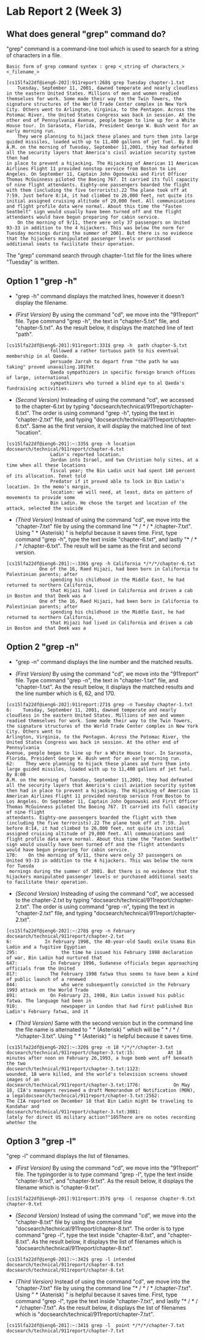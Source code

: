 # __Lab Report 2 (Week 3)__

## __What does general "grep" command do?__

"grep" command is a command-line tool which is used to search for a string of characters in a file.

```
Basic form of grep command syntex : grep <_string of characters_> <_filename_>
```
```
[cs15lfa22df@ieng6-202]:911report:268$ grep Tuesday chapter-1.txt
    Tuesday, September 11, 2001, dawned temperate and nearly cloudless in the eastern United States. Millions of men and women readied themselves for work. Some made their way to the Twin Towers, the signature structures of the World Trade Center complex in New York City. Others went to Arlington, Virginia, to the Pentagon. Across the Potomac River, the United States Congress was back in session. At the other end of Pennsylvania Avenue, people began to line up for a White House tour. In Sarasota, Florida, President George W. Bush went for an early morning run.
    They were planning to hijack these planes and turn them into large guided missiles, loaded with up to 11,400 gallons of jet fuel. By 8:00 A.M. on the morning of Tuesday, September 11,2001, they had defeated all the security layers that America's civil aviation security system then had 
in place to prevent a hijacking. The Hijacking of American 11 American Airlines Flight 11 provided nonstop service from Boston to Los Angeles. On September 11, Captain John Ogonowski and First Officer Thomas McGuinness piloted the Boeing 767. It carried its full capacity of nine flight attendants. Eighty-one passengers boarded the flight with them (including the five terrorists).22 The plane took off at 7:59. Just before 8:14, it had climbed to 26,000 feet, not quite its initial assigned cruising altitude of 29,000 feet. All communications and flight profile data were normal. About this time the "Fasten Seatbelt" sign would usually have been turned off and the flight attendants would have begun preparing for cabin service.
    On the morning of 9/11, there were only 37 passengers on United 93-33 in addition to the 4 hijackers. This was below the norm for Tuesday mornings during the summer of 2001. But there is no evidence that the hijackers manipulated passenger levels or purchased additional seats to facilitate their operation.
```

The "grep" command search through chapter-1.txt file for the lines where "Tuesday" is written. 

## __Option 1 "grep -h"__

- "grep -h" command displays the matched lines, however it doesn't display the filename.

- _(First Version)_ By using the command "cd", we move into the "911report" file. Type command "grep -h", the text in "chapter-5.txt" file, and "chapter-5.txt". As the result below, it displays the matched line of text "path".

```
[cs15lfa22df@ieng6-201]:911report:331$ grep -h  path chapter-5.txt
                followed a rather tortuous path to his eventual membership in al Qaeda.
                persuade Jarrah to depart from "the path he was taking" proved unavailing.101Yet
                Qaeda sympathizers in specific foreign branch offices of large, international
                sympathizers who turned a blind eye to al Qaeda's fundraising activities.
```
- _(Second Version)_ Insteading of using the command "cd", we accessed to the chapter-6.txt by typing "docsearch/technical/911report/chapter-6.txt". The order is using command "grep -h", typing the text in "chapter-2.txt" file, and typing "docsearch/technical/911report/chapter-6.txt". Same as the first version, it will display the matched line of text "location".

```
[cs15lfa22df@ieng6-201]:~:335$ grep -h location docsearch/technical/911report/chapter-6.txt
                Ladin's reported location.
                Jordan into Israel, and two Christian holy sites, at a time when all these locations
                fiscal year; the Bin Ladin unit had spent 140 percent of its allocation. Tenet told
                Predator if it proved able to lock in Bin Ladin's location. In the memo's margin,
                location: we will need, at least, data on pattern of movements to provide some
                Bin Ladin. He chose the target and location of the attack, selected the suicide
```
- _(Third Version)_ Instead of using the command "cd", we move into the "chapter-7.txt" file by using the command line "* / * / * /chapter-7.txt". Using " * (Asterisk) " is helpful because it saves time. First, type command "grep -h", type the text inside "chapter-6.txt", and lastly "* / * / * /chapter-6.txt". The result will be same as the first and second version.
```
[cs15lfa22df@ieng6-201]:~:336$ grep -h California */*/*/chapter-6.txt
            One of the 16, Raed Hijazi, had been born in California to Palestinian parents; after
                spending his childhood in the Middle East, he had returned to northern California,
                that Hijazi had lived in California and driven a cab in Boston and that Deek was a
            One of the 16, Raed Hijazi, had been born in California to Palestinian parents; after
                spending his childhood in the Middle East, he had returned to northern California,
                that Hijazi had lived in California and driven a cab in Boston and that Deek was a
```
## __Option 2 "grep -n"__

- "grep -n" command displays the line number and the matched results.

- _(First Version)_ By using the command "cd", we move into the "911report" file. Type command "grep -n", the text in "chapter-1.txt" file, and "chapter-1.txt". As the result below, it displays the matched results and the line number which is 6, 62, and 170.

```
[cs15lfa22df@ieng6-202]:911report:271$ grep -n Tuesday chapter-1.txt
6:    Tuesday, September 11, 2001, dawned temperate and nearly cloudless in the eastern United States. Millions of men and women readied themselves for work. Some made their way to the Twin Towers, the signature structures of the World Trade Center complex in New York City. Others went to 
Arlington, Virginia, to the Pentagon. Across the Potomac River, the United States Congress was back in session. At the other end of Pennsylvania 
Avenue, people began to line up for a White House tour. In Sarasota, Florida, President George W. Bush went for an early morning run.
62:    They were planning to hijack these planes and turn them into large guided missiles, loaded with up to 11,400 gallons of jet fuel. By 8:00 
A.M. on the morning of Tuesday, September 11,2001, they had defeated all the security layers that America's civil aviation security system then had in place to prevent a hijacking. The Hijacking of American 11 American Airlines Flight 11 provided nonstop service from Boston to Los Angeles. On September 11, Captain John Ogonowski and First Officer Thomas McGuinness piloted the Boeing 767. It carried its full capacity of nine flight 
attendants. Eighty-one passengers boarded the flight with them (including the five terrorists).22 The plane took off at 7:59. Just before 8:14, it had climbed to 26,000 feet, not quite its initial assigned cruising altitude of 29,000 feet. All communications and flight profile data were normal. About this time the "Fasten Seatbelt" sign would usually have been turned off and the flight attendants would have begun preparing for cabin service.
170:    On the morning of 9/11, there were only 37 passengers on United 93-33 in addition to the 4 hijackers. This was below the norm for Tuesda 
 mornings during the summer of 2001. But there is no evidence that the hijackers manipulated passenger levels or purchased additional seats to facilitate their operation.
```
- _(Second Version)_ Insteading of using the command "cd", we accessed to the chapter-2.txt by typing "docsearch/technical/911report/chapter-2.txt". The order is using command "grep -n", typing the text in "chapter-2.txt" file, and typing "docsearch/technical/911report/chapter-2.txt".

```
[cs15lfa22df@ieng6-202]:~:278$ grep -n February docsearch/technical/911report/chapter-2.txt
6:            In February 1998, the 40-year-old Saudi exile Usama Bin Ladin and a fugitive Egyptian
295:                the time he issued his February 1998 declaration of war, Bin Ladin had nurtured that
647:            In February 1996, Sudanese officials began approaching officials from the United
817:            The February 1998 fatwa thus seems to have been a kind of public launch of a renewed
844:                who were subsequently convicted in the February 1993 attack on the World Trade
891:            On February 23, 1998, Bin Ladin issued his public fatwa. The language had been in
910:                newspaper in London that had first published Bin Ladin's February fatwa, and it
```
- _(Third Version)_ Same with the second version but in the command line the file name is alternated to " * (Asterisk) " which will be " * / * / */chapter-3.txt". Using " * (Asterisk) " is helpful because it saves time. 
```
[cs15lfa22df@ieng6-202]:~:320$ grep -n 18 */*/*/chapter-3.txt
docsearch/technical/911report/chapter-3.txt:15:            At 18 minutes after noon on February 26,1993, a huge bomb went off beneath the two    
docsearch/technical/911report/chapter-3.txt:1123:                wounded, 18 were killed, and the world's television screens showed images of an 
docsearch/technical/911report/chapter-3.txt:1776:            On May 18, CIA's managers reviewed a draft Memorandum of Notification (MON), a legaldocsearch/technical/911report/chapter-3.txt:2562:            The CIA reported on December 18 that Bin Ladin might be traveling to Kandahar and   
docsearch/technical/911report/chapter-3.txt:3081:                lately for direct US military action?"185There are no notes recording whether the
```


## __Option 3 "grep -l"__

"grep -l" command displays the list of filenames. 

- _(First Version)_ By using the command "cd", we move into the "911report" file. The typingorder is to type command "grep -l", type the text inside "chapter-9.txt", and "chapter-9.txt". As the result below, it displays the filename which is "chapter-9.txt".
```
[cs15lfa22df@ieng6-201]:911report:357$ grep -l response chapter-9.txt
chapter-9.txt
```
- _(Second Version)_ Instead of using the command "cd", we move into the "chapter-8.txt" file by using the command line "docsearch/technical/911report/chapter-8.txt". The order is to type command "grep -l", type the text inside "chapter-8.txt", and "chapter-8.txt". As the result below, it displays the list of filenames which is "docsearch/technical/911report/chapter-8.txt".
```
[cs15lfa22df@ieng6-201]:~:342$ grep -l intended docsearch/technical/911report/chapter-8.txt
docsearch/technical/911report/chapter-8.txt
```
- _(Third Version)_ Instead of using the command "cd", we move into the "chapter-7.txt" file by using the command line "* / * / * /chapter-7.txt". Using " * (Asterisk) " is helpful because it saves time. First, type command "grep -l", type the text inside "chapter-7.txt", and lastly "* / * / * /chapter-7.txt". As the result below, it displays the list of filenames which is "docsearch/technical/911report/chapter-7.txt".
```
[cs15lfa22df@ieng6-201]:~:341$ grep -l  point */*/*/chapter-7.txt
docsearch/technical/911report/chapter-7.txt
```
